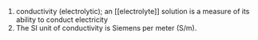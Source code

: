1. conductivity (electrolytic); an [[electrolyte]] solution is a measure of its ability to conduct electricity
2. The SI unit of conductivity is Siemens per meter (S/m).